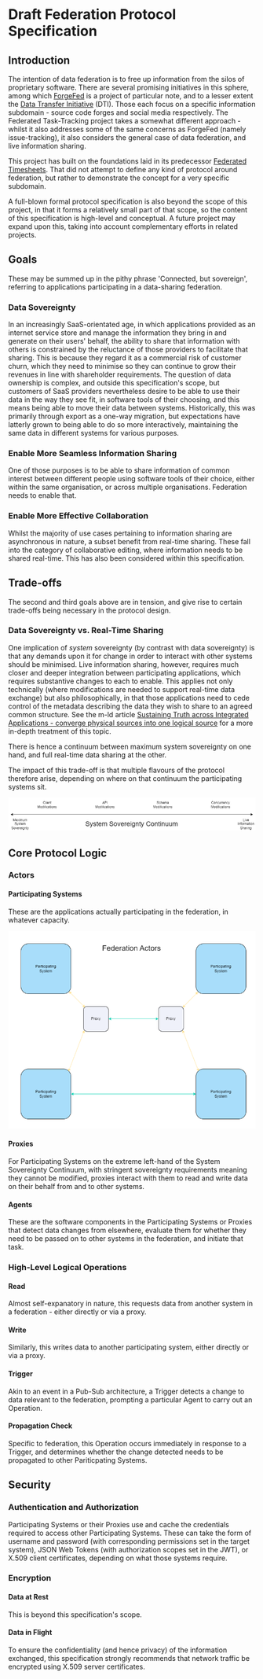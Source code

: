 # Draft Federation Protocol Specification

## Introduction
The intention of data federation is to free up information from the silos of proprietary software.  There are several promising initiatives in this sphere, among which [ForgeFed](https://forgefed.org/spec/) is a project of particular note, and to a lesser extent the [Data Transfer Initiative](https://dtinit.org/) (DTI).  Those each focus on a specific information subdomain - source code forges and social media respectively.  The Federated Task-Tracking project takes a somewhat different approach - whilst it also addresses some of the same concerns as ForgeFed (namely issue-tracking), it also considers the general case of data federation, and live information sharing.

This project has built on the foundations laid in its predecessor [Federated Timesheets](https://github.com/federatedbookkeeping/timesheets).  That did not attempt to define any kind of protocol around federation, but rather to demonstrate the concept for a very specific subdomain.

A full-blown formal protocol specification is also beyond the scope of this project, in that it forms a relatively small part of that scope, so the content of this specification is high-level and conceptual.  A future project may expand upon this, taking into account complementary efforts in related projects.

## Goals
These may be summed up in the pithy phrase 'Connected, but sovereign', referring to applications participating in a data-sharing federation.
### Data Sovereignty
In an increasingly SaaS-orientated age, in which applications provided as an internet service store and manage the information they bring in and generate on their users' behalf, the ability to share that information with others is constrained by the reluctance of those providers to facilitate that sharing.  This is because they regard it as a commercial risk of customer churn, which they need to minimise so they can continue to grow their revenues in line with shareholder requirements.  The question of data ownership is complex, and outside this specification's scope, but customers of SaaS providers nevertheless desire to be able to use their data in the way they see fit, in software tools of their choosing, and this means being able to move their data between systems.  Historically, this was primarily through export as a one-way migration, but expectations have latterly grown to being able to do so more interactively, maintaining the same data in different systems for various purposes.

### Enable More Seamless Information Sharing
One of those purposes is to be able to share information of common interest between different people using software tools of their choice, either within the same organisation, or across multiple organisations.  Federation needs to enable that.

### Enable More Effective Collaboration
Whilst the majority of use cases pertaining to information sharing are asynchronous in nature, a subset benefit from real-time sharing.  These fall into the category of collaborative editing, where information needs to be shared real-time.  This has also been considered within this specification.

## Trade-offs
The second and third goals above are in tension, and give rise to certain trade-offs being necessary in the protocol design.
### Data Sovereignty vs. Real-Time Sharing
One implication of _system_ sovereignty (by contrast with data sovereignty) is that any demands upon it for change in order to interact with other systems should be minimised.  Live information sharing, however, requires much closer and deeper integration between participating applications, which requires substantive changes to each to enable.  This applies not only technically (where modifications are needed to support real-time data exchange) but also philosophically, in that those applications need to cede control of the metadata describing the data they wish to share to an agreed common structure.  See the m-ld article [Sustaining Truth across Integrated Applications - converge physical sources into one logical source](https://m-ld.org/news/) for a more in-depth treatment of this topic.

There is hence a continuum between maximum system sovereignty on one hand, and full real-time data sharing at the other.

The impact of this trade-off is that multiple flavours of the protocol therefore arise, depending on where on that continuum the participating systems sit.

![System Sovereignty Continuum](./system-sovereignty-continuum.png)

## Core Protocol Logic
### Actors
#### Participating Systems
These are the applications actually participating in the federation, in whatever capacity.

![Participating Systems](./federation-actors.png)

#### Proxies
For Participating Systems on the extreme left-hand of the System Sovereignty Continuum, with stringent sovereignty requirements meaning they cannot be modified, proxies interact with them to read and write data on their behalf from and to other systems.
#### Agents
These are the software components in the Participating Systems or Proxies that detect data changes from elsewhere, evaluate them for whether they need to be passed on to other systems in the federation, and initiate that task.
### High-Level Logical Operations
#### Read
Almost self-expanatory in nature, this requests data from another system in a federation - either directly or via a proxy.
#### Write
Similarly, this writes data to another participating system, either directly or via a proxy.
#### Trigger
Akin to an event in a Pub-Sub architecture, a Trigger detects a change to data relevant to the federation, prompting a particular Agent to carry out an Operation.
#### Propagation Check
Specific to federation, this Operation occurs immediately in response to a Trigger, and determines whether the change detected needs to be propagated to other Pariticpating Systems.
## Security
### Authentication and Authorization
Participating Systems or their Proxies use and cache the credentials required to access other Participating Systems.  These can take the form of username and password (with corresponding permissions set in the target system), JSON Web Tokens (with authorization scopes set in the JWT), or X.509 client certificates, depending on what those systems require.
### Encryption
#### Data at Rest
This is beyond this specification's scope.
#### Data in Flight
To ensure the confidentiality (and hence privacy) of the information exchanged, this specification strongly recommends that network traffic be encrypted using X.509 server certificates.